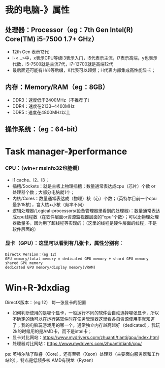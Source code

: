 # 我的电脑-》属性
## 处理器：Processor（eg：7th Gen Intel(R) Core(TM) i5-7500 1.7+ GHz）
- 12th Gen 表示12代
- i<x>-<y><...>中，x表示CPU等级i3表示入门，i5代表示主流，i7表示高端，y也表示代数，i5-7500就是主流7代，i7-12700就是高端12代
- 最后面还可能有H/K等后缀，K代表可以超频；H代表内部集成高性能显卡；

## 内存：Memory/RAM（eg：8GB）
- DDR3：速度低于2400MHz（不推荐了）
- DDR4：速度在2133~4400MHz
- DDR5：速度在4800MHz以上
## 操作系统：（eg：64-bit）

# Task manager-》performance
### CPU：（win+r msinfo32也能看）
- l1 cache、l2、l3；
- 插槽/Sockets：就是主板上物理插槽；数量通常表达成cpu（芯片）个数 or 处理器个数；大部分电脑就1个；
- 内核/Cores：数量通常表达成（物理）核（心）个数；（英特尔目前一个cpu最多15核），含大核+小核（频率不同）
- 逻辑处理器/Logical-processors(设备管理器里看到的处理器)：数量通常表达成cpu线程数（在软件层面or资源监视器层面的“cpu”个数）；可以比物理处理器数量多，因为用了超线程等实现的；（这里的线程是硬件层面的线程，不是软件层面的）

### 显卡（GPU）：这里可以看到有几张卡，属性分别有：
```
DirectX Version：（eg 12）
GPU memory/total memory = dedicated GPU memory + shard GPU memory
shared GPU memory
dedicated GPU memory/display memory(VRAM) 
```

# Win+R-》dxdiag
DirectX版本：（eg 12）
每一张显卡的配置

- 如何判断使用的是哪个显卡，一般运行不同的软件会自动选择哪张显卡，所以不确定的话可以在运行某软件时在任务管理器这里看各自资源使用率就知道了；我的电脑玩游戏用的哪一个，通常独立内存越高越好（dedicated），我玩2k的时候用的是AMD卡，而不是intel卡；
- 显卡对比网站：https://www.mydrivers.com/zhuanti/tianti/gpu/index.html
- 处理器对比网站：https://www.mydrivers.com/zhuanti/tianti/cpu/

ps:
英特尔除了酷睿（Core），还有至强（Xeon）处理器（主要面向服务器和工作站的），特点是低频多核
AMD有锐龙（Ryzen）
